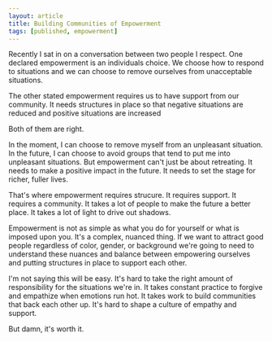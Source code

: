 ```yaml
---
layout: article
title: Building Communities of Empowerment
tags: [published, empowerment]
---
```


Recently I sat in on a conversation between two people I respect. One declared
empowerment is an individuals choice. We choose how to respond to situations and
we can choose to remove ourselves from unacceptable situations.

The other stated empowerment requires us to have support from our community. It
needs structures in place so that negative situations are reduced and positive
situations are increased

Both of them are right.

In the moment, I can choose to remove myself from an unpleasant situation. In
the future, I can choose to avoid groups that tend to put me into unpleasant
situations. But empowerment can't just be about retreating. It needs to make a
positive impact in the future. It needs to set the stage for richer, fuller
lives.

That's where empowerment requires strucure. It requires support. It requires
a community. It takes a lot of people to make the future a better place. It
takes a lot of light to drive out shadows.

Empowerment is not as simple as what you do for yourself or what is imposed upon
you. It's a complex, nuanced thing. If we want to attract good people
regardless of color, gender, or background we're going to need to understand
these nuances and balance between empowering ourselves and putting structures in
place to support each other.

I'm not saying this will be easy. It's hard to take the right amount of
responsibility for the situations we're in. It takes constant practice to
forgive and empathize when emotions run hot. It takes work to build communities
that back each other up. It's hard to shape a culture of empathy and support.

But damn, it's worth it.
